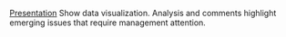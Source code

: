 [Presentation](https://docs.google.com/presentation/d/1bwYW9bk0NAIb4cKOVG2O0Gd2tTDBP7T5a_MUUM33sh4/edit?usp=sharing)
Show data visualization.
Analysis and comments highlight emerging issues that require management attention.
